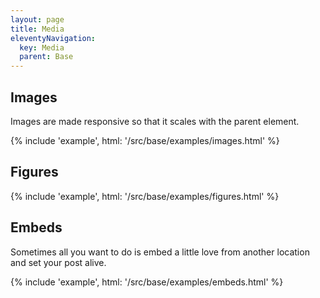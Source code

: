 ```yaml
---
layout: page
title: Media
eleventyNavigation:
  key: Media
  parent: Base
---
```


## Images

Images are made responsive so that it scales with the parent element.

{% include 'example', html: '/src/base/examples/images.html' %}

## Figures

{% include 'example', html: '/src/base/examples/figures.html' %}

## Embeds

Sometimes all you want to do is embed a little love from another location and set your post alive.

{% include 'example', html: '/src/base/examples/embeds.html' %}
